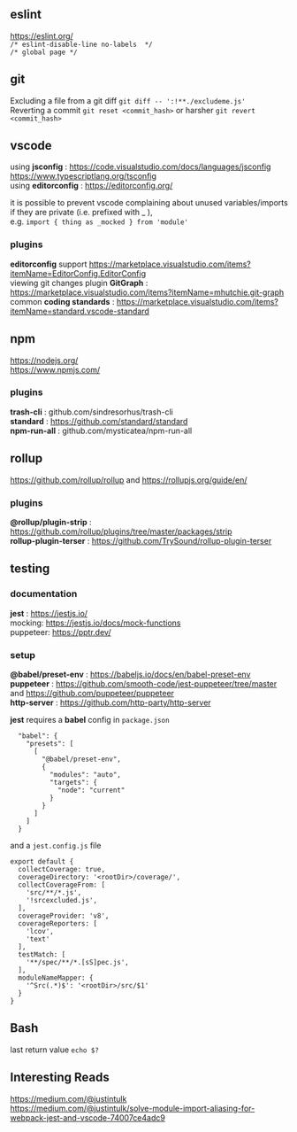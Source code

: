 ## eslint
https://eslint.org/  
`/* eslint-disable-line no-labels  */`  
`/* global page */`  

## git
Excluding a file from a git diff `git diff -- ':!**./excludeme.js'`  
Reverting a commit `git reset <commit_hash>` or harsher `git revert <commit_hash>`  

## vscode
using **jsconfig** : https://code.visualstudio.com/docs/languages/jsconfig  https://www.typescriptlang.org/tsconfig  
using **editorconfig** : https://editorconfig.org/  

it is possible to prevent vscode complaining about unused variables/imports if they are private (i.e. prefixed with _ ),  
e.g. `import { thing as _mocked } from 'module'`

### plugins
**editorconfig** support https://marketplace.visualstudio.com/items?itemName=EditorConfig.EditorConfig  
viewing git changes plugin **GitGraph** : https://marketplace.visualstudio.com/items?itemName=mhutchie.git-graph  
common **coding standards** : https://marketplace.visualstudio.com/items?itemName=standard.vscode-standard  

## npm
https://nodejs.org/  
https://www.npmjs.com/  

### plugins
**trash-cli** : github.com/sindresorhus/trash-cli  
**standard** : https://github.com/standard/standard  
**npm-run-all** : github.com/mysticatea/npm-run-all  

## rollup
https://github.com/rollup/rollup  and https://rollupjs.org/guide/en/  

### plugins
**@rollup/plugin-strip** : https://github.com/rollup/plugins/tree/master/packages/strip  
**rollup-plugin-terser** : https://github.com/TrySound/rollup-plugin-terser  

## testing

### documentation
**jest** : https://jestjs.io/   
mocking: https://jestjs.io/docs/mock-functions  
puppeteer:  https://pptr.dev/     

### setup
**@babel/preset-env** : https://babeljs.io/docs/en/babel-preset-env  
**puppeteer** : https://github.com/smooth-code/jest-puppeteer/tree/master and https://github.com/puppeteer/puppeteer  
**http-server** : https://github.com/http-party/http-server  

**jest** requires a **babel** config in `package.json`  
```
  "babel": {
    "presets": [
      [
        "@babel/preset-env",
        {
          "modules": "auto",
          "targets": {
            "node": "current"
          }
        }
      ]
    ]
  }
```
and a `jest.config.js` file  
```
export default {
  collectCoverage: true,
  coverageDirectory: '<rootDir>/coverage/',
  collectCoverageFrom: [
    'src/**/*.js',
    '!srcexcluded.js',
  ],
  coverageProvider: 'v8',
  coverageReporters: [
    'lcov',
    'text'
  ],
  testMatch: [
    '**/spec/**/*.[sS]pec.js',
  ],
  moduleNameMapper: {
    '^Src(.*)$': '<rootDir>/src/$1'
  }
}
```

## Bash
last return value `echo $?`  

## Interesting Reads    
https://medium.com/@justintulk  
https://medium.com/@justintulk/solve-module-import-aliasing-for-webpack-jest-and-vscode-74007ce4adc9  
